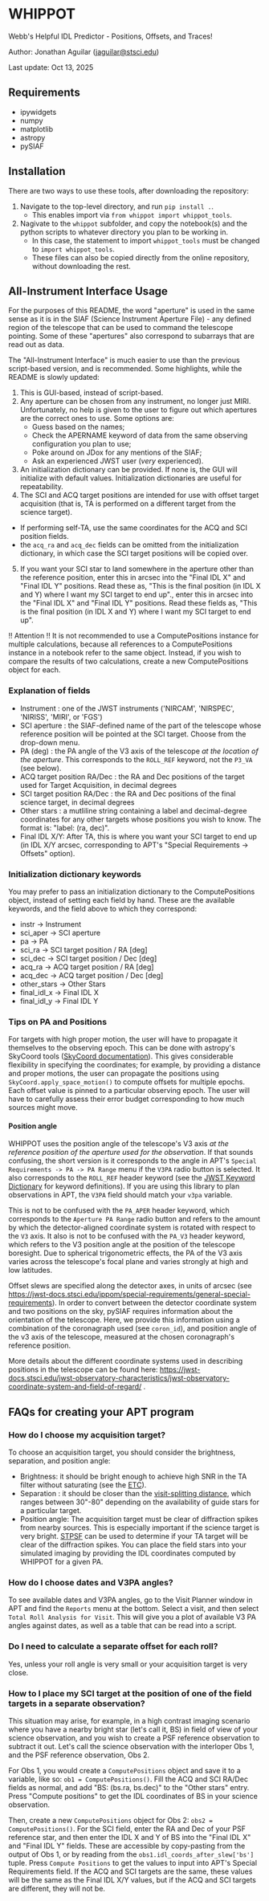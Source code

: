 # WHIPPOT

Webb's Helpful IDL Predictor - Positions, Offsets, and Traces!

Author: Jonathan Aguilar (jaguilar@stsci.edu)

Last update: Oct 13, 2025

## Requirements ##
- ipywidgets
- numpy
- matplotlib
- astropy
- pySIAF

## Installation ##

There are two ways to use these tools, after downloading the repository:
1. Navigate to the top-level directory, and run `pip install .`.
   - This enables import via `from whippot import whippot_tools`.
2. Nagivate to the `whippot` subfolder, and copy the notebook(s) and the python
   scripts to whatever directory you plan to be working in.
   - In this case, the statement to import `whippot_tools` must be changed to
     `import whippot_tools`.
   - These files can also be copied directly from the online repository, without
     downloading the rest.

## All-Instrument Interface Usage ##

For the purposes of this README, the word "aperture" is used in the same sense
as it is in the SIAF (Science Instrument Aperture File) - any defined region of
the telescope that can be used to command the telescope pointing. Some of these
"apertures" also correspond to subarrays that are read out as data.

The "All-Instrument Interface" is much easier to use than the previous
script-based version, and is recommended. Some highlights, while the README is
slowly updated:
1. This is GUI-based, instead of script-based.
2. Any aperture can be chosen from any instrument, no longer just MIRI.
   Unfortunately, no help is given to the user to figure out which apertures are
   the correct ones to use. Some options are:
   - Guess based on the names;
   - Check the APERNAME keyword of data from the same observing configuration
     you plan to use;
   - Poke around on JDox for any mentions of the SIAF;
   - Ask an experienced JWST user (_very_ experienced).
4. An initialization dictionary can be provided. If none is, the GUI will
   initialize with default values. Initialization dictionaries are useful for
   repeatability.
5. The SCI and ACQ target positions are intended for use with offset target
   acquisition (that is, TA is performed on a different target from the science
   target).
  - If performing self-TA, use the same coordinates for the ACQ and SCI position
    fields.
  - the `acq_ra` and `acq_dec` fields can be omitted from the initialization
    dictionary, in which case the SCI target positions will be copied over.
5. If you want your SCI star to land somewhere in the aperture other than the
   reference position, enter this in arcsec into the "Final IDL X" and "Final
   IDL Y" positions. Read these as, "This is the final position (in IDL X and Y)
   where I want my SCI target to end up"., enter this in arcsec into the "Final
   IDL X" and "Final IDL Y" positions. Read these fields as, "This is the final
   position (in IDL X and Y) where I want my SCI target to end up".


!! Attention !! It is not recommended to use a ComputePositions instance for
multiple calculations, because all references to a ComputePositions instance in
a notebook refer to the same object. Instead, if you wish to compare the results
of two calculations, create a new ComputePositions object for each.

### Explanation of fields ###

- Instrument : one of the JWST instruments ('NIRCAM', 'NIRSPEC', 'NIRISS',
  'MIRI', or 'FGS')
- SCI aperture : the SIAF-defined name of the part of the telescope whose
  reference position will be pointed at the SCI target. Choose from the
  drop-down menu.
- PA (deg) : the PA angle of the V3 axis of the telescope *at the location of
  the aperture*. This corresponds to the `ROLL_REF` keyword, not the `P3_VA`
  (see below).
- ACQ target position RA/Dec : the RA and Dec positions of the target used for
  Target Acquisition, in decimal degrees
- SCI target position RA/Dec : the RA and Dec positions of the final science
  target, in decimal degrees
- Other stars : a mutliline string containing a label and decimal-degree
  coordinates for any other targets whose positions you wish to know. The format
  is: "label: (ra, dec)".
- Final IDL X/Y: After TA, this is where you want your SCI target to end up (in
  IDL X/Y arcsec, corresponding to APT's "Special Requirements -> Offsets"
  option).

### Initialization dictionary keywords ###

You may prefer to pass an initialization dictionary to the ComputePositions
object, instead of setting each field by hand. These are the available keywords,
and the field above to which they correspond:
- instr -> Instrument
- sci\_aper -> SCI aperture
- pa -> PA
- sci\_ra -> SCI target position / RA [deg]
- sci\_dec -> SCI target position / Dec [deg]
- acq\_ra -> ACQ target position / RA [deg]
- acq\_dec -> ACQ target position / Dec [deg]
- other\_stars -> Other Stars
- final\_idl\_x -> Final IDL X
- final\_idl\_y -> Final IDL Y


### Tips on PA and Positions ###

For targets with high proper motion, the user will have to propagate it
  themselves to the observing epoch. This can be done with astropy's SkyCoord
  tools ([SkyCoord
  documentation](https://docs.astropy.org/en/stable/api/astropy.coordinates.SkyCoord.html)).
  This gives considerable flexibility in specifying the coordinates; for
  example, by providing a distance and proper motions, the user can propagate
  the positions using `SkyCoord.apply_space_motion()` to compute offsets for
  multiple epochs. Each offset value is pinned to a particular observing epoch.
  The user will have to carefully assess their error budget corresponding to how
  much sources might move.


#### Position angle ####

WHIPPOT uses the position angle of the telescope's V3 axis *at the reference
position of the aperture used for the observation*. If that sounds confusing,
the short version is it corresponds to the angle in APT's `Special Requirements
-> PA -> PA Range` menu if the `V3PA` radio button is selected. It also
corresponds to the `ROLL_REF` header keyword (see the [JWST Keyword
Dictionary](https://mast.stsci.edu/portal/Mashup/Clients/jwkeywords/) for
keyword definitions). If you are using this library to plan observations in APT,
the `V3PA` field should match your `v3pa` variable.

This is not to be confused with the `PA_APER` header keyword, which corresponds
to the `Aperture PA Range` radio button and refers to the amount by which the
detector-aligned coordinate system is rotated with respect to the `V3` axis. It
also is not to be confused with the `PA_V3` header keyword, which refers to the
V3 position angle at the position of the telescope boresight. Due to spherical
trigonometric effects, the PA of the V3 axis varies across the telescope's focal
plane and varies strongly at high and low latitudes.

Offset slews are specified along the detector axes, in units of arcsec (see
https://jwst-docs.stsci.edu/jppom/special-requirements/general-special-requirements).
In order to convert between the detector coordinate system and two positions on
the sky, pySIAF requires information about the orientation of the telescope.
Here, we provide this information using a combination of the coronagraph used
(see `coron_id`), and position angle of the v3 axis of the telescope, measured
at the chosen coronagraph's reference position.

More details about the different coordinate systems used in describing positions
in the telescope can be found here:
https://jwst-docs.stsci.edu/jwst-observatory-characteristics/jwst-observatory-coordinate-system-and-field-of-regard/
.

## FAQs for creating your APT program ##

### How do I choose my acquisition target? ###

To choose an acquisition target, you should consider the brightness, separation,
and position angle:
- Brightness: it should be bright enough to achieve high SNR in the TA filter
  without saturating (see the [ETC](https://jwst.etc.stsci.edu/)).
- Separation : it should be closer than the [visit-splitting
  distance](https://jwst-docs.stsci.edu/jwst-astronomers-proposal-tool-overview/additional-jwst-apt-functionality/apt-visit-splitting),
  which ranges between 30"-80" depending on the availability of guide stars for
  a particular target.
- Position angle: The acquisition target must be clear of diffraction spikes
  from nearby sources. This is especially important if the science target is
  very bright. [STPSF](https://stpsf.readthedocs.io/) can be used to determine
  if your TA target will be clear of the diffraction spikes. You can place the
  field stars into your simulated imaging by providing the IDL coordinates
  computed by WHIPPOT for a given PA.

### How do I choose dates and V3PA angles? ###

To see available dates and V3PA angles, go to the Visit Planner window in APT
and find the `Reports` menu at the bottom. Select a visit, and then select
`Total Roll Analysis for Visit`. This will give you a plot of available V3 PA
angles against dates, as well as a table that can be read into a script.

### Do I need to calculate a separate offset for each roll? ###

Yes, unless your roll angle is very small or your acquisition target is very
close.

### How to I place my SCI target at the position of one of the field targets in a separate observation?

This situation may arise, for example, in a high contrast imaging scenario where
you have a nearby bright star (let's call it, BS) in field of view of your
science observation, and you wish to create a PSF reference observation to
subtract it out. Let's call the science observation with the interloper Obs 1,
and the PSF reference observation, Obs 2.

For Obs 1, you would create a `ComputePositions` object and save it to a
variable, like so: `ob1 = ComputePositions()`. Fill the ACQ and SCI RA/Dec
fields as normal, and add "BS: (bs.ra, bs.dec)" to the "Other stars" entry.
Press "Compute positions" to get the IDL coordinates of BS in your science
observation.

Then, create a new `ComputePositions` object for Obs 2: `obs2 =
ComputePositions()`. For the SCI field, enter the RA and Dec of your PSF
reference star, and then enter the IDL X and Y of BS into the "Final IDL X" and
"Final IDL Y" fields. These are accessible by copy-pasting from the output of
Obs 1, or by reading from the `obs1.idl_coords_after_slew['bs']` tuple. Press
`Compute Positions` to get the values to input into APT's Special Requirements
field. If the ACQ and SCI targets are the same, these values will be the same as
the Final IDL X/Y values, but if the ACQ and SCI targets are different, they
will not be.

